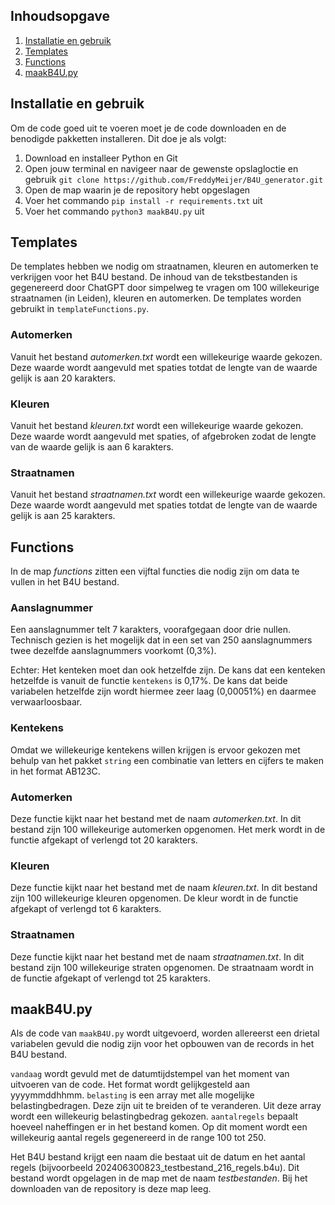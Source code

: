 ## Inhoudsopgave
1. [Installatie en gebruik](#installatie-en-gebruik) 
2. [Templates](#templates)
3. [Functions](#functions)
4. [maakB4U.py](#maakb4upy)

## Installatie en gebruik
Om de code goed uit te voeren moet je de code downloaden en de benodigde pakketten installeren. Dit doe je als volgt:

1. Download en installeer Python en Git
2. Open jouw terminal en navigeer naar de gewenste opslagloctie en gebruik `git clone https://github.com/FreddyMeijer/B4U_generator.git`
3. Open de map waarin je de repository hebt opgeslagen
4. Voer het commando `pip install -r requirements.txt` uit
5. Voer het commando `python3 maakB4U.py` uit

## Templates
De templates hebben we nodig om straatnamen, kleuren en automerken te verkrijgen voor het B4U bestand. De inhoud van de tekstbestanden is gegenereerd door ChatGPT door simpelweg te vragen om 100 willekeurige straatnamen (in Leiden), kleuren en automerken. De templates worden gebruikt in `templateFunctions.py`.

### Automerken
Vanuit het bestand <i>automerken.txt</i> wordt een willekeurige waarde gekozen. Deze waarde wordt aangevuld met spaties totdat de lengte van de waarde gelijk is aan 20 karakters.

### Kleuren
Vanuit het bestand <i>kleuren.txt</i> wordt een willekeurige waarde gekozen. Deze waarde wordt aangevuld met spaties, of afgebroken zodat de lengte van de waarde gelijk is aan 6 karakters.

### Straatnamen
Vanuit het bestand <i>straatnamen.txt</i> wordt een willekeurige waarde gekozen. Deze waarde wordt aangevuld met spaties totdat de lengte van de waarde gelijk is aan 25 karakters.

## Functions
In de map <i>functions</i> zitten een vijftal functies die nodig zijn om data te vullen in het B4U bestand.

### Aanslagnummer
Een aanslagnummer telt 7 karakters, voorafgegaan door drie nullen. Technisch gezien is het mogelijk dat in een set van 250 aanslagnummers twee dezelfde aanslagnummers voorkomt (0,3%). 

Echter: Het kenteken moet dan ook hetzelfde zijn. De kans dat een kenteken hetzelfde is vanuit de functie `kentekens` is 0,17%. De kans dat beide variabelen hetzelfde zijn wordt hiermee zeer laag (0,00051%) en daarmee verwaarloosbaar. 

### Kentekens
Omdat we willekeurige kentekens willen krijgen is ervoor gekozen met behulp van het pakket `string` een combinatie van letters en cijfers te maken in het format AB123C. 

### Automerken
Deze functie kijkt naar het bestand met de naam <i>automerken.txt</i>. In dit bestand zijn 100 willekeurige automerken opgenomen. Het merk wordt in de functie afgekapt of verlengd tot 20 karakters.

### Kleuren
Deze functie kijkt naar het bestand met de naam <i>kleuren.txt</i>. In dit bestand zijn 100 willekeurige kleuren opgenomen. De kleur wordt in de functie afgekapt of verlengd tot 6 karakters.

### Straatnamen
Deze functie kijkt naar het bestand met de naam <i>straatnamen.txt</i>. In dit bestand zijn 100 willekeurige straten opgenomen. De straatnaam wordt in de functie afgekapt of verlengd tot 25 karakters.

## maakB4U.py
Als de code van `maakB4U.py` wordt uitgevoerd, worden allereerst een drietal variabelen gevuld die nodig zijn voor het opbouwen van de records in het B4U bestand.

`vandaag` wordt gevuld met de datumtijdstempel van het moment van uitvoeren van de code. Het format wordt gelijkgesteld aan yyyymmddhhmm. `belasting` is een array met alle mogelijke belastingbedragen. Deze zijn uit te breiden of te veranderen. Uit deze array wordt een willekeurig belastingbedrag gekozen. `aantalregels` bepaalt hoeveel naheffingen er in het bestand komen. Op dit moment wordt een willekeurig aantal regels gegenereerd in de range 100 tot 250.

Het B4U bestand krijgt een naam die bestaat uit de datum en het aantal regels (bijvoorbeeld 202406300823_testbestand_216_regels.b4u). Dit bestand wordt opgelagen in de map met de naam <i>testbestanden</i>. Bij het downloaden van de repository is deze map leeg.